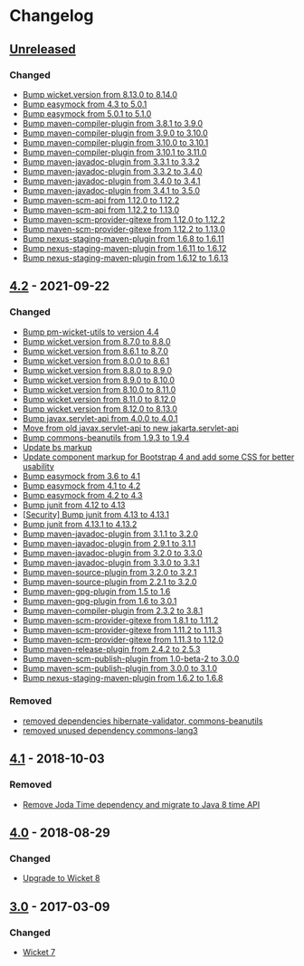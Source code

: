 <!-- This file follows the convention specified at: https://keepachangelog.com/en/1.0.0/ -->
# Changelog

## [Unreleased]

### Changed

 - [Bump wicket.version from 8.13.0 to 8.14.0](https://github.com/premium-minds/wicket-crudifier/pull/53)
 - [Bump easymock from 4.3 to 5.0.1](https://github.com/premium-minds/wicket-crudifier/pull/68)
 - [Bump easymock from 5.0.1 to 5.1.0](https://github.com/premium-minds/wicket-crudifier/pull/69)
 - [Bump maven-compiler-plugin from 3.8.1 to 3.9.0](https://github.com/premium-minds/wicket-crudifier/pull/52)
 - [Bump maven-compiler-plugin from 3.9.0 to 3.10.0](https://github.com/premium-minds/wicket-crudifier/pull/56)
 - [Bump maven-compiler-plugin from 3.10.0 to 3.10.1](https://github.com/premium-minds/wicket-crudifier/pull/60)
 - [Bump maven-compiler-plugin from 3.10.1 to 3.11.0](https://github.com/premium-minds/wicket-crudifier/pull/71)
 - [Bump maven-javadoc-plugin from 3.3.1 to 3.3.2](https://github.com/premium-minds/wicket-crudifier/pull/54)
 - [Bump maven-javadoc-plugin from 3.3.2 to 3.4.0](https://github.com/premium-minds/wicket-crudifier/pull/61)
 - [Bump maven-javadoc-plugin from 3.4.0 to 3.4.1](https://github.com/premium-minds/wicket-crudifier/pull/66)
 - [Bump maven-javadoc-plugin from 3.4.1 to 3.5.0](https://github.com/premium-minds/wicket-crudifier/pull/70)
 - [Bump maven-scm-api from 1.12.0 to 1.12.2](https://github.com/premium-minds/wicket-crudifier/pull/51)
 - [Bump maven-scm-api from 1.12.2 to 1.13.0](https://github.com/premium-minds/wicket-crudifier/pull/64)
 - [Bump maven-scm-provider-gitexe from 1.12.0 to 1.12.2](https://github.com/premium-minds/wicket-crudifier/pull/50)
 - [Bump maven-scm-provider-gitexe from 1.12.2 to 1.13.0](https://github.com/premium-minds/wicket-crudifier/pull/63)
 - [Bump nexus-staging-maven-plugin from 1.6.8 to 1.6.11](https://github.com/premium-minds/wicket-crudifier/pull/58)
 - [Bump nexus-staging-maven-plugin from 1.6.11 to 1.6.12](https://github.com/premium-minds/wicket-crudifier/pull/59)
 - [Bump nexus-staging-maven-plugin from 1.6.12 to 1.6.13](https://github.com/premium-minds/wicket-crudifier/pull/62)

## [4.2] - 2021-09-22

### Changed

 - [Bump pm-wicket-utils to version 4.4](https://github.com/premium-minds/wicket-crudifier/commit/c22a5205ec095922b78c33d60a4863ac8d761f44)
 - [Bump wicket.version from 8.7.0 to 8.8.0](https://github.com/premium-minds/wicket-crudifier/pull/30)
 - [Bump wicket.version from 8.6.1 to 8.7.0](https://github.com/premium-minds/wicket-crudifier/pull/27)
 - [Bump wicket.version from 8.0.0 to 8.6.1](https://github.com/premium-minds/wicket-crudifier/pull/11)
 - [Bump wicket.version from 8.8.0 to 8.9.0](https://github.com/premium-minds/wicket-crudifier/pull/32)
 - [Bump wicket.version from 8.9.0 to 8.10.0](https://github.com/premium-minds/wicket-crudifier/pull/33)
 - [Bump wicket.version from 8.10.0 to 8.11.0](https://github.com/premium-minds/wicket-crudifier/pull/35)
 - [Bump wicket.version from 8.11.0 to 8.12.0](https://github.com/premium-minds/wicket-crudifier/pull/40)
 - [Bump wicket.version from 8.12.0 to 8.13.0](https://github.com/premium-minds/wicket-crudifier/pull/46)
 - [Bump javax.servlet-api from 4.0.0 to 4.0.1](https://github.com/premium-minds/wicket-crudifier/pull/21)
 - [Move from old javax.servlet-api to new jakarta.servlet-api](https://github.com/premium-minds/wicket-crudifier/pull/37)
 - [Bump commons-beanutils from 1.9.3 to 1.9.4](https://github.com/premium-minds/wicket-crudifier/pull/14)
 - [Update bs markup](https://github.com/premium-minds/wicket-crudifier/pull/10)
 - [Update component markup for Bootstrap 4 and add some CSS for better usability](https://github.com/premium-minds/wicket-crudifier/pull/9)
 - [Bump easymock from 3.6 to 4.1](https://github.com/premium-minds/wicket-crudifier/pull/24)
 - [Bump easymock from 4.1 to 4.2](https://github.com/premium-minds/wicket-crudifier/pull/28)
 - [Bump easymock from 4.2 to 4.3](https://github.com/premium-minds/wicket-crudifier/pull/41)
 - [Bump junit from 4.12 to 4.13](https://github.com/premium-minds/wicket-crudifier/pull/26)
 - [[Security] Bump junit from 4.13 to 4.13.1](https://github.com/premium-minds/wicket-crudifier/pull/34)
 - [Bump junit from 4.13.1 to 4.13.2](https://github.com/premium-minds/wicket-crudifier/pull/42)
 - [Bump maven-javadoc-plugin from 3.1.1 to 3.2.0](https://github.com/premium-minds/wicket-crudifier/pull/29)
 - [Bump maven-javadoc-plugin from 2.9.1 to 3.1.1](https://github.com/premium-minds/wicket-crudifier/pull/13)
 - [Bump maven-javadoc-plugin from 3.2.0 to 3.3.0](https://github.com/premium-minds/wicket-crudifier/pull/45)
 - [Bump maven-javadoc-plugin from 3.3.0 to 3.3.1](https://github.com/premium-minds/wicket-crudifier/pull/48)
 - [Bump maven-source-plugin from 3.2.0 to 3.2.1](https://github.com/premium-minds/wicket-crudifier/pull/25)
 - [Bump maven-source-plugin from 2.2.1 to 3.2.0](https://github.com/premium-minds/wicket-crudifier/pull/22)
 - [Bump maven-gpg-plugin from 1.5 to 1.6](https://github.com/premium-minds/wicket-crudifier/pull/12)
 - [Bump maven-gpg-plugin from 1.6 to 3.0.1](https://github.com/premium-minds/wicket-crudifier/pull/44)
 - [Bump maven-compiler-plugin from 2.3.2 to 3.8.1](https://github.com/premium-minds/wicket-crudifier/pull/23)
 - [Bump maven-scm-provider-gitexe from 1.8.1 to 1.11.2](https://github.com/premium-minds/wicket-crudifier/pull/16)
 - [Bump maven-scm-provider-gitexe from 1.11.2 to 1.11.3](https://github.com/premium-minds/wicket-crudifier/pull/47)
 - [Bump maven-scm-provider-gitexe from 1.11.3 to 1.12.0](https://github.com/premium-minds/wicket-crudifier/pull/49)
 - [Bump maven-release-plugin from 2.4.2 to 2.5.3](https://github.com/premium-minds/wicket-crudifier/pull/20)
 - [Bump maven-scm-publish-plugin from 1.0-beta-2 to 3.0.0](https://github.com/premium-minds/wicket-crudifier/pull/15)
 - [Bump maven-scm-publish-plugin from 3.0.0 to 3.1.0](https://github.com/premium-minds/wicket-crudifier/pull/36)
 - [Bump nexus-staging-maven-plugin from 1.6.2 to 1.6.8](https://github.com/premium-minds/wicket-crudifier/pull/18)

### Removed 

 - [removed dependencies hibernate-validator, commons-beanutils](https://github.com/premium-minds/wicket-crudifier/commit/503bbbc4b1ec8df67bce3f44d3890fda99717b4a)
 - [removed unused dependency commons-lang3](https://github.com/premium-minds/wicket-crudifier/commit/1b42fb76778536797a0dd0116480ef5098405982)
 
## [4.1] - 2018-10-03

### Removed

 - [Remove Joda Time dependency and migrate to Java 8 time API](https://github.com/premium-minds/wicket-crudifier/pull/8)

## [4.0] - 2018-08-29

### Changed

 - [Upgrade to Wicket 8](https://github.com/premium-minds/wicket-crudifier/pull/7)
 
## [3.0] - 2017-03-09

### Changed

 - [Wicket 7](https://github.com/premium-minds/wicket-crudifier/pull/6)

[3.0]: https://github.com/premium-minds/wicket-crudifier/compare/v2.0...v3.0
[4.0]: https://github.com/premium-minds/wicket-crudifier/compare/v3.0...v4.0
[4.1]: https://github.com/premium-minds/wicket-crudifier/compare/v4.0...v4.1
[4.2]: https://github.com/premium-minds/wicket-crudifier/compare/v4.1...v4.2
[unreleased]: https://github.com/premium-minds/wicket-crudifier/compare/v4.2...HEAD
